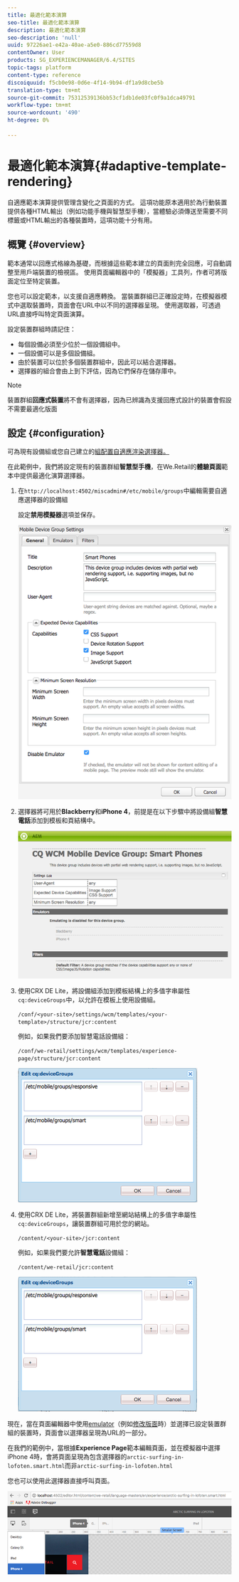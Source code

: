 ```yaml
---
title: 最適化範本演算
seo-title: 最適化範本演算
description: 最適化範本演算
seo-description: 'null'
uuid: 97226ae1-e42a-40ae-a5e0-886cd77559d8
contentOwner: User
products: SG_EXPERIENCEMANAGER/6.4/SITES
topic-tags: platform
content-type: reference
discoiquuid: f5cb0e98-0d6e-4f14-9b94-df1a9d8cbe5b
translation-type: tm+mt
source-git-commit: 75312539136bb53cf1db1de03fc0f9a1dca49791
workflow-type: tm+mt
source-wordcount: '490'
ht-degree: 0%

---
```



# 最適化範本演算{#adaptive-template-rendering}

自適應範本演算提供管理含變化之頁面的方式。 這項功能原本適用於為行動裝置提供各種HTML輸出（例如功能手機與智慧型手機），當體驗必須傳送至需要不同標籤或HTML輸出的各種裝置時，這項功能十分有用。

## 概覽 {#overview}

範本通常以回應式格線為基礎，而根據這些範本建立的頁面則完全回應，可自動調整至用戶端裝置的檢視區。 使用頁面編輯器中的「模擬器」工具列，作者可將版面定位至特定裝置。

您也可以設定範本，以支援自適應轉換。 當裝置群組已正確設定時，在模擬器模式中選取裝置時，頁面會在URL中以不同的選擇器呈現。 使用選取器，可透過URL直接呼叫特定頁面演算。

設定裝置群組時請記住：

* 每個設備必須至少位於一個設備組中。
* 一個設備可以是多個設備組。
* 由於裝置可以位於多個裝置群組中，因此可以結合選擇器。
* 選擇器的組合會由上到下評估，因為它們保存在儲存庫中。

>[!NOTE]
>
>裝置群組&#x200B;**回應式裝置**&#x200B;將不會有選擇器，因為已辨識為支援回應式設計的裝置會假設不需要最適化版面

## 設定 {#configuration}

可為現有設備組或您自己建立的[組配置自適應渲染選擇器。](/help/sites-developing/mobile.md#device-groups)

在此範例中，我們將設定現有的裝置群組&#x200B;**智慧型手機**，在We.Retail的&#x200B;**體驗頁面**&#x200B;範本中提供最適化演算選擇器。

1. 在`http://localhost:4502/miscadmin#/etc/mobile/groups`中編輯需要自適應選擇器的設備組

   設定&#x200B;**禁用模擬器**&#x200B;選項並保存。

   ![chlimage_1-157](assets/chlimage_1-157.png)

1. 選擇器將可用於&#x200B;**Blackberry**&#x200B;和&#x200B;**iPhone 4**，前提是在以下步驟中將設備組&#x200B;**智慧電話**&#x200B;添加到模板和頁結構中。

   ![chlimage_1-158](assets/chlimage_1-158.png)

1. 使用CRX DE Lite，將設備組添加到模板結構上的多值字串屬性`cq:deviceGroups`中，以允許在模板上使用設備組。

   `/conf/<your-site>/settings/wcm/templates/<your-template>/structure/jcr:content`

   例如，如果我們要添加智慧電話設備組：

   `/conf/we-retail/settings/wcm/templates/experience-page/structure/jcr:content`

   ![chlimage_1-159](assets/chlimage_1-159.png)

1. 使用CRX DE Lite，將裝置群組新增至網站結構上的多值字串屬性`cq:deviceGroups`，讓裝置群組可用於您的網站。

   `/content/<your-site>/jcr:content`

   例如，如果我們要允許&#x200B;**智慧電話**&#x200B;設備組：

   `/content/we-retail/jcr:content`

   ![chlimage_1-160](assets/chlimage_1-160.png)

現在，當在頁面編輯器中使用[emulator](/help/sites-authoring/responsive-layout.md#layout-definitions-device-emulation-and-breakpoints)（例如[修改版面](/help/sites-authoring/responsive-layout.md)時）並選擇已設定裝置群組的裝置時，頁面會以選擇器呈現為URL的一部分。

在我們的範例中，當根據&#x200B;**Experience Page**&#x200B;範本編輯頁面，並在模擬器中選擇iPhone 4時，會將頁面呈現為包含選擇器的`arctic-surfing-in-lofoten.smart.html`而非`arctic-surfing-in-lofoten.html`

您也可以使用此選擇器直接呼叫頁面。

![chlimage_1-161](assets/chlimage_1-161.png)

